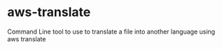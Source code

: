 # aws-translate
Command Line tool to use to translate a file into another language using aws translate
